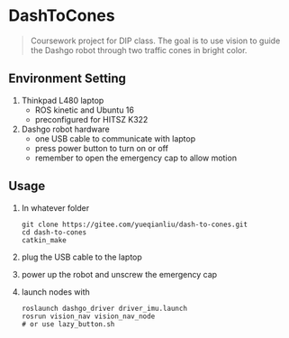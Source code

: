 # DashToCones

> Coursework project for DIP class. The goal is to use vision to guide the Dashgo robot through two traffic cones in bright color.

## Environment Setting

1. Thinkpad L480 laptop
    * ROS kinetic and Ubuntu 16
    * preconfigured for HITSZ K322
2. Dashgo robot hardware
    * one USB cable to communicate with laptop
    * press power button to turn on or off
    * remember to open the emergency cap to allow motion

## Usage

1. In whatever folder

   ```
   git clone https://gitee.com/yueqianliu/dash-to-cones.git
   cd dash-to-cones
   catkin_make
   ```

2. plug the USB cable to the laptop

3. power up the robot and unscrew the emergency cap

4. launch nodes with

   ```
   roslaunch dashgo_driver driver_imu.launch
   rosrun vision_nav vision_nav_node
   # or use lazy_button.sh
   ```

   